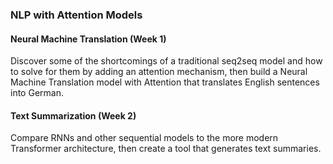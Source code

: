 ### NLP with Attention Models

#### Neural Machine Translation (Week 1)

Discover some of the shortcomings of a traditional seq2seq model and how to solve for them by adding an attention mechanism, then build a Neural Machine Translation model with Attention that translates English sentences into German.

#### Text Summarization (Week 2)

Compare RNNs and other sequential models to the more modern Transformer architecture, then create a tool that generates text summaries.
